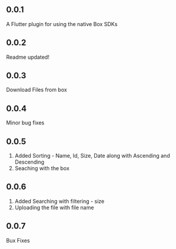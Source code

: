 ## 0.0.1

A Flutter plugin for using the native Box SDKs

## 0.0.2

Readme updated!

## 0.0.3

Download Files from box

## 0.0.4

Minor bug fixes

## 0.0.5

1. Added Sorting - Name, Id, Size, Date along with Ascending and Descending
2. Seaching with the box

## 0.0.6

1. Added Searching with filtering - size
2. Uploading the file with file name

## 0.0.7

Bux Fixes


